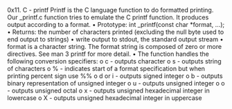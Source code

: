 0x11. C - printf
Printf is the C language function to do formatted printing. Our _printf.c function tries to emulate the C printf function. It produces output according to a format.
•	Prototype: int _printf(const char *format, ...);
•	Returns: the number of characters printed (excluding the null byte used to end output to strings)
•	write output to stdout, the standard output stream
•	format is a character string. The format string is composed of zero or more directives. See man 3 printf for more detail. 
•	The function handles the following conversion specifiers:
o	c - outputs character
o	s - outputs string of characters
o	% - indicates start of a format specification but when printing percent sign use %%
o	d or i - outputs signed integer
o	b - outputs binary representation of unsigned integer
o	u - outputs unsigned integer
o	o - outputs unsigned octal
o	x - outputs unsigned hexadecimal integer in lowercase
o	X - outputs unsigned hexadecimal integer in uppercase
